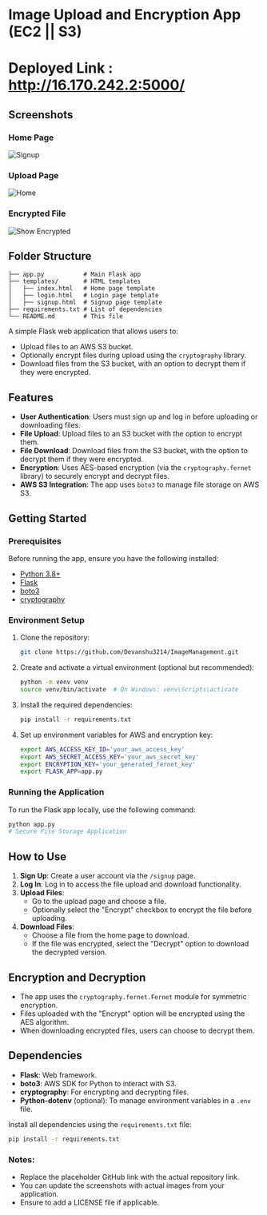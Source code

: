 # Image Upload and Encryption App (EC2 || S3)


# Deployed Link : http://16.170.242.2:5000/


## Screenshots

### Home Page 
![Signup](https://github.com/user-attachments/assets/05636a3d-8135-4b0c-928a-ae01f2581037)



### Upload Page

![Home](https://github.com/user-attachments/assets/d62d345a-288d-4507-8940-05d5ae051c9b)


### Encrypted File

![Show Encrypted](https://github.com/user-attachments/assets/81787611-6e28-4ff1-852c-8fa7459969d3)


## Folder Structure

```
├── app.py           # Main Flask app
├── templates/       # HTML templates
│   ├── index.html   # Home page template
│   ├── login.html   # Login page template
│   ├── signup.html  # Signup page template
├── requirements.txt # List of dependencies
└── README.md        # This file
```

A simple Flask web application that allows users to:
- Upload files to an AWS S3 bucket.
- Optionally encrypt files during upload using the `cryptography` library.
- Download files from the S3 bucket, with an option to decrypt them if they were encrypted.

## Features
- **User Authentication**: Users must sign up and log in before uploading or downloading files.
- **File Upload**: Upload files to an S3 bucket with the option to encrypt them.
- **File Download**: Download files from the S3 bucket, with the option to decrypt them if they were encrypted.
- **Encryption**: Uses AES-based encryption (via the `cryptography.fernet` library) to securely encrypt and decrypt files.
- **AWS S3 Integration**: The app uses `boto3` to manage file storage on AWS S3.

## Getting Started

### Prerequisites

Before running the app, ensure you have the following installed:
- [Python 3.8+](https://www.python.org/downloads/)
- [Flask](https://flask.palletsprojects.com/)
- [boto3](https://boto3.amazonaws.com/v1/documentation/api/latest/index.html)
- [cryptography](https://cryptography.io/en/latest/)

### Environment Setup

1. Clone the repository:
    ```bash
    git clone https://github.com/Devanshu3214/ImageManagement.git
    ```

2. Create and activate a virtual environment (optional but recommended):
    ```bash
    python -m venv venv
    source venv/bin/activate  # On Windows: venv\Scripts\activate
    ```

3. Install the required dependencies:
    ```bash
    pip install -r requirements.txt
    ```

4. Set up environment variables for AWS and encryption key:
    ```bash
    export AWS_ACCESS_KEY_ID='your_aws_access_key'
    export AWS_SECRET_ACCESS_KEY='your_aws_secret_key'
    export ENCRYPTION_KEY='your_generated_fernet_key'
    export FLASK_APP=app.py
    ```

### Running the Application

To run the Flask app locally, use the following command:
```bash
python app.py
# Secure File Storage Application
```

## How to Use

1. **Sign Up**: Create a user account via the `/signup` page.
2. **Log In**: Log in to access the file upload and download functionality.
3. **Upload Files**:
   * Go to the upload page and choose a file.
   * Optionally select the "Encrypt" checkbox to encrypt the file before uploading.
4. **Download Files**:
   * Choose a file from the home page to download.
   * If the file was encrypted, select the "Decrypt" option to download the decrypted version.


## Encryption and Decryption

* The app uses the `cryptography.fernet.Fernet` module for symmetric encryption.
* Files uploaded with the "Encrypt" option will be encrypted using the AES algorithm.
* When downloading encrypted files, users can choose to decrypt them.

## Dependencies

* **Flask**: Web framework.
* **boto3**: AWS SDK for Python to interact with S3.
* **cryptography**: For encrypting and decrypting files.
* **Python-dotenv** (optional): To manage environment variables in a `.env` file.

Install all dependencies using the `requirements.txt` file:

```bash
pip install -r requirements.txt
```


### Notes:
- Replace the placeholder GitHub link with the actual repository link.
- You can update the screenshots with actual images from your application.
- Ensure to add a LICENSE file if applicable.
